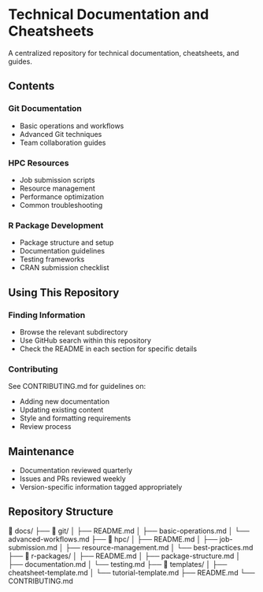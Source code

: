 # Technical Documentation and Cheatsheets

A centralized repository for technical documentation, cheatsheets, and guides.

## Contents

### Git Documentation
- Basic operations and workflows
- Advanced Git techniques
- Team collaboration guides

### HPC Resources
- Job submission scripts
- Resource management
- Performance optimization
- Common troubleshooting

### R Package Development
- Package structure and setup
- Documentation guidelines
- Testing frameworks
- CRAN submission checklist

## Using This Repository

### Finding Information
- Browse the relevant subdirectory
- Use GitHub search within this repository
- Check the README in each section for specific details

### Contributing
See CONTRIBUTING.md for guidelines on:
- Adding new documentation
- Updating existing content
- Style and formatting requirements
- Review process

## Maintenance
- Documentation reviewed quarterly
- Issues and PRs reviewed weekly
- Version-specific information tagged appropriately


## Repository Structure
📁 docs/
├── 📁 git/
│   ├── README.md
│   ├── basic-operations.md
│   └── advanced-workflows.md
├── 📁 hpc/
│   ├── README.md
│   ├── job-submission.md
│   ├── resource-management.md
│   └── best-practices.md
├── 📁 r-packages/
│   ├── README.md
│   ├── package-structure.md
│   ├── documentation.md
│   └── testing.md
├── 📁 templates/
│   ├── cheatsheet-template.md
│   └── tutorial-template.md
├── README.md
└── CONTRIBUTING.md
